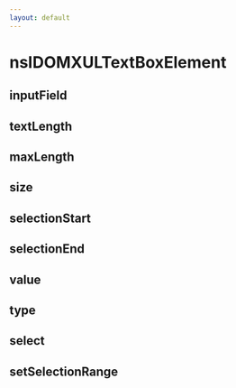 ```yaml
---
layout: default
---
```


# nsIDOMXULTextBoxElement #

## inputField ##

## textLength ##

## maxLength ##

## size ##

## selectionStart ##

## selectionEnd ##

## value ##

## type ##

## select ##

## setSelectionRange ##
